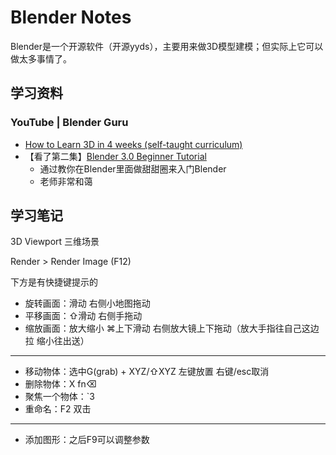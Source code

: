 # Blender Notes

Blender是一个开源软件（开源yyds），主要用来做3D模型建模；但实际上它可以做太多事情了。

## 学习资料

### YouTube | Blender Guru

- [How to Learn 3D in 4 weeks (self-taught curriculum)](https://www.youtube.com/watch?v=Nj_l6YHMj-c)
- 【看了第二集】[Blender 3.0 Beginner Tutorial](https://www.youtube.com/watch?v=nIoXOplUvAw&list=PLjEaoINr3zgFX8ZsChQVQsuDSjEqdWMAD&index=1)
    - 通过教你在Blender里面做甜甜圈来入门Blender
    - 老师非常和蔼

## 学习笔记

3D Viewport 三维场景

Render > Render Image (F12)

下方是有快捷键提示的

- 旋转画面：滑动 右侧小地图拖动
- 平移画面：⇧滑动 右侧手拖动
- 缩放画面：放大缩小 ⌘上下滑动 右侧放大镜上下拖动（放大手指往自己这边拉 缩小往出送）

---

- 移动物体：选中G(grab) + XYZ/⇧XYZ  左键放置 右键/esc取消
- 删除物体：X fn⌫
- 聚焦一个物体：`3
- 重命名：F2 双击

---

- 添加图形：之后F9可以调整参数
